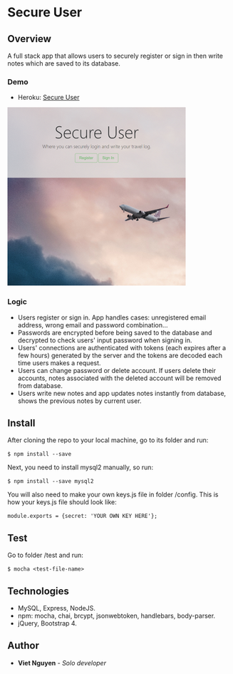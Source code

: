 # Secure User

## Overview
A full stack app that allows users to securely register or sign in then write notes which are saved to its database.

### Demo
* Heroku: [Secure User](https://viet-secure-user.herokuapp.com/)
<img src="https://github.com/nguyendviet/Secure-User/blob/master/github.png" width="400"/>

### Logic
* Users register or sign in. App handles cases: unregistered email address, wrong email and password combination...
* Passwords are encrypted before being saved to the database and decrypted to check users' input password when signing in.
* Users' connections are authenticated with tokens (each expires after a few hours) generated by the server and the tokens are decoded each time users makes a request.
* Users can change password or delete account. If users delete their accounts, notes associated with the deleted account will be removed from database.
* Users write new notes and app updates notes instantly from database, shows the previous notes by current user.

## Install
After cloning the repo to your local machine, go to its folder and run:
```
$ npm install --save
```
Next, you need to install mysql2 manually, so run:
```
$ npm install --save mysql2
```
You will also need to make your own keys.js file in folder /config. This is how your keys.js file should look like:
```
module.exports = {secret: 'YOUR OWN KEY HERE'};
```

## Test
Go to folder /test and run:
```
$ mocha <test-file-name>
```
## Technologies
* MySQL, Express, NodeJS.
* npm: mocha, chai, brcypt, jsonwebtoken, handlebars, body-parser.
* jQuery, Bootstrap 4.

## Author
* **Viet Nguyen** - *Solo developer*
